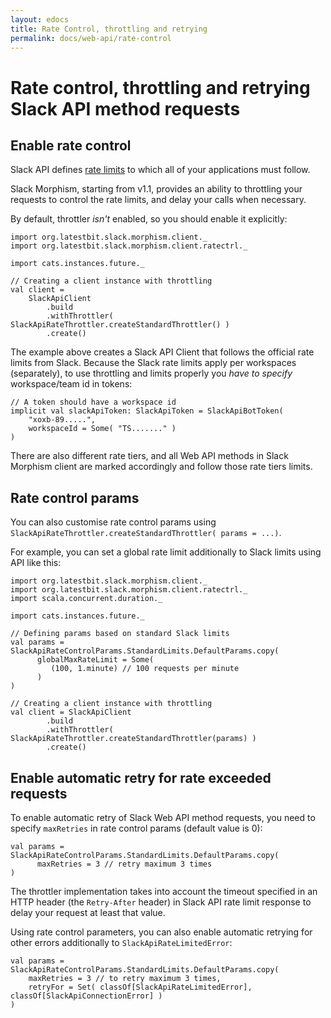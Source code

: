 ```yaml
---
layout: edocs
title: Rate Control, throttling and retrying
permalink: docs/web-api/rate-control
---
```

# Rate control, throttling and retrying Slack API method requests

## Enable rate control
Slack API defines [rate limits](https://api.slack.com/docs/rate-limits) to which all of your applications must follow.

Slack Morphism, starting from v1.1, provides an ability to throttling your requests to control the rate limits, 
and delay your calls when necessary.

By default, throttler *isn't* enabled, so you should enable it explicitly:
```
import org.latestbit.slack.morphism.client._
import org.latestbit.slack.morphism.client.ratectrl._

import cats.instances.future._

// Creating a client instance with throttling
val client = 
    SlackApiClient
        .build
        .withThrottler( SlackApiRateThrottler.createStandardThrottler() )
        .create()
```
The example above creates a Slack API Client that follows the official rate limits from Slack.
Because the Slack rate limits apply per workspaces (separately), 
to use throttling and limits properly you *have to specify* workspace/team id in tokens:

```
// A token should have a workspace id
implicit val slackApiToken: SlackApiToken = SlackApiBotToken(
    "xoxb-89.....",
    workspaceId = Some( "TS......." ) 
)
``` 
There are also different rate tiers, and all Web API methods in Slack Morphism client 
are marked accordingly and follow those rate tiers limits.

## Rate control params
You can also customise rate control params using `SlackApiRateThrottler.createStandardThrottler( params = ...)`.

For example, you can set a global rate limit additionally to Slack limits using API like this:
```
import org.latestbit.slack.morphism.client._
import org.latestbit.slack.morphism.client.ratectrl._
import scala.concurrent.duration._

import cats.instances.future._

// Defining params based on standard Slack limits
val params = SlackApiRateControlParams.StandardLimits.DefaultParams.copy(
      globalMaxRateLimit = Some(
         (100, 1.minute) // 100 requests per minute
      )
)

// Creating a client instance with throttling
val client = SlackApiClient
        .build
        .withThrottler( SlackApiRateThrottler.createStandardThrottler(params) )
        .create()

```

## Enable automatic retry for rate exceeded requests

To enable automatic retry of Slack Web API method requests, 
you need to specify `maxRetries` in rate control params (default value is 0):

```
val params = SlackApiRateControlParams.StandardLimits.DefaultParams.copy(
      maxRetries = 3 // retry maximum 3 times
)
```

The throttler implementation takes into account the timeout specified 
in an HTTP header (the `Retry-After` header) in Slack API rate limit response 
to delay your request at least that value.

Using rate control parameters, you can also enable automatic retrying for other errors additionally to `SlackApiRateLimitedError`:

```
val params =  SlackApiRateControlParams.StandardLimits.DefaultParams.copy(
    maxRetries = 3 // to retry maximum 3 times,
    retryFor = Set( classOf[SlackApiRateLimitedError], classOf[SlackApiConnectionError] )
)

```
